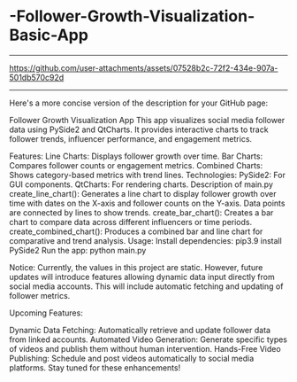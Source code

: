 # -Follower-Growth-Visualization-Basic-App
_____________________________________________________________________________
https://github.com/user-attachments/assets/07528b2c-72f2-434e-907a-501db570c92d
_____________________________________________________________________________
Here's a more concise version of the description for your GitHub page:

Follower Growth Visualization App
This app visualizes social media follower data using PySide2 and QtCharts. It provides interactive charts to track follower trends, influencer performance, and engagement metrics.

Features:
Line Charts: Displays follower growth over time.
Bar Charts: Compares follower counts or engagement metrics.
Combined Charts: Shows category-based metrics with trend lines.
Technologies:
PySide2: For GUI components.
QtCharts: For rendering charts.
Description of main.py
create_line_chart(): Generates a line chart to display follower growth over time with dates on the X-axis and follower counts on the Y-axis. Data points are connected by lines to show trends.
create_bar_chart(): Creates a bar chart to compare data across different influencers or time periods.
create_combined_chart(): Produces a combined bar and line chart for comparative and trend analysis.
Usage:
Install dependencies:
  pip3.9 install PySide2
Run the app:
  python main.py

Notice:
Currently, the values in this project are static. However, future updates will introduce features allowing dynamic data input directly from social media accounts. This will include automatic fetching and updating of follower metrics.

Upcoming Features:

Dynamic Data Fetching: Automatically retrieve and update follower data from linked accounts.
Automated Video Generation: Generate specific types of videos and publish them without human intervention.
Hands-Free Video Publishing: Schedule and post videos automatically to social media platforms.
Stay tuned for these enhancements!
